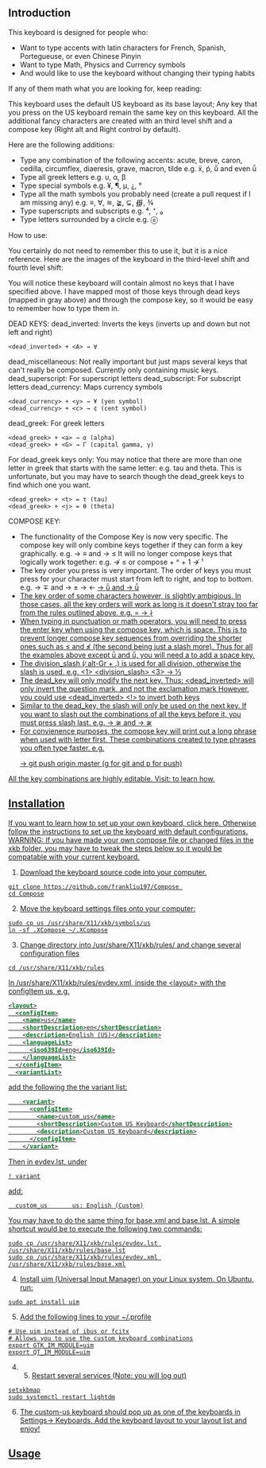 ## Introduction

This keyboard is designed for people who:
  - Want to type accents with latin characters for French, Spanish, Portegueuse, or even Chinese Pinyin
  - Want to type Math, Physics and Currency symbols
  - And would like to use the keyboard without changing their typing habits

If any of them math what you are looking for, keep reading:

This keyboard uses the default US keyboard as its base layout; Any key that you press on the US keyboard remain the same key on this keyboard. All the additional fancy characters
are created with an third level shift and a compose key (Right alt and Right control by default).

Here are the following additions:
  - Type any combination of the following accents: acute, breve, caron, cedilla, circumflex, diaeresis, grave, macron, tilde
    e.g. ẍ, ṕ, ṻ and even ǖ
  - Type all greek letters
    e.g. υ, α, β
  - Type special symbols
    e.g. ¥, ¶, µ, ¿, °
  - Type all the math symbols you probably need (create a pull request if I am missing any)
    e.g. ≡, ∀, ≋, ≩, ⊊, ∰, ¾
  - Type superscripts and subscripts
    e.g. ⁴, ⁺, ₀ 
  - Type letters surrounded by a circle
    e.g. ⓔ

How to use: 

You certainly do not need to remember this to use it, but it is a nice reference. Here are the images of the keyboard in the third-level shift and fourth level shift:


You will notice these keyboard will contain almost no keys that I have specified above. I have mapped most of those keys through dead keys (mapped in gray above) and through the compose key, so it would be easy to remember how to type them in.

DEAD KEYS:
dead_inverted: Inverts the keys (inverts up and down but not left and right) 
```
<dead_inverted> + <A> → ∀
```
dead_miscellaneous: Not really important but just maps several keys that can't really be composed. Currently only containing music keys.
dead_superscript: For superscript letters
dead_subscript: For subscript letters
dead_currency: Maps currency symbols
```
<dead_currency> + <y> → ¥ (yen symbol)
<dead_currency> + <c> → ¢ (cent symbol)
```
dead_greek: For greek letters
```
<dead_greek> + <a> → α (alpha)
<dead_greek> + <G> → Γ (capital gamma, γ)
```
For dead_greek keys only: You may notice that there are more than one letter in greek that starts with the same letter: e.g. tau and theta. This is unfortunate, but you 
may have to search though the dead_greek keys to find which one you want.
```
<dead_greek> + <t> = τ (tau)
<dead_greek> + <j> = θ (theta)
```
COMPOSE KEY:
- The functionality of the Compose Key is now very specific. The compose key will only combine keys together if they can form a key graphically.
e.g. <compose> <equal> <underscore> →  ≡      and  <compose> <less> <underscore> → ≤ 
It will no longer compose keys that logically work together:
e.g. <compose> <equals> <less> ↛  ≤           or compose + ^ + 1 ↛ ¹
- The key order you press is very important. The order of keys you must press for your character must start from left to right, and top to bottom.
e.g. <compose> <minus> <plus> →   ∓             and  <compose> <plus> <minus> → ±
<compose> <less> <minus> →   ←
<compose> <macron> <diaeresis> <u> → ṻ     and  <compose> <diaeresis> <macron> <u> → ǖ
- The key order of some characters however, is slightly ambigious. In those cases, all the key orders will work as long is it doesn't stray too far from the rules outlined above.
e.g. <compose> <bar> <slash> = <compose> <slash> <bar> → ∤
- When typing in punctuation or math operators, you will need to press the enter key when using the compose key, which is space. This is to prevent longer compose key sequences from overriding the shorter ones
such as ≤ and ≰ (the second being just a slash more). Thus for all the examples above except ǖ and ṻ, you will need a to add a space key.
- The division_slash (∕ alt-Gr + .) is used for all division, otherwise the slash is used.
e.g. <compose> <1> <division_slash> <3>   → ⅓    
- The dead_key will only modify the next key.
Thus: 
<dead_inverted> <?> <!> 
will only invert the question mark, and not the exclamation mark
However, you could use 
<dead_inverted> <?> <dead_inverted> <!> 
to invert both keys
- Similar to the dead_key, the slash will only be used on the next key. If you want to slash out the combinations of all the keys before it, you must press slash last.
e.g. <compose> <tilde> <slash> <equals> → ≆      and <compose> <tilde> <equals> <slash> → ≆
- For convienence purposes, the compose key will print out a long phrase when used with letter first. These combinations created to type phrases you often type faster.
e.g. <compose> <g> <p> → git push origin master      (g for git and p for push)

All the key combinations are highly editable. Visit: to learn how.




## Installation

If you want to learn how to set up your own keyboard, click here.
Otherwise follow the instructions to set up the keyboard with default configurations.
WARNING: If you have made your own compose file or changed files in the xkb folder, you may have to tweak the steps below so it would be compatable with your current keyboard.

1. Download the keyboard source code into your computer.
```
git clone https://github.com/frankliu197/Compose 
cd Compose
```
2. Move the keyboard settings files onto your computer:
```
sudo cp us /usr/share/X11/xkb/symbols/us
ln -sf .XCompose ~/.XCompose
``` 
3. Change directory into /usr/share/X11/xkb/rules/ and change several configuration files
```
cd /usr/share/X11/xkb/rules
```
In /usr/share/X11/xkb/rules/evdev.xml, inside the \<layout\> with the configItem us, e.g. 
```xml
<layout>
  <configItem>
    <name>us</name>
    <shortDescription>en</shortDescription>
    <description>English (US)</description>
    <languageList>
      <iso639Id>eng</iso639Id>
    </languageList>
  </configItem>
  <variantList>
```
add the following the the variant list:
```xml
    <variant>
      <configItem>
        <name>custom_us</name>
        <shortDescription>Custom US Keyboard</shortDescription>
        <description>Custom US Keyboard</description>
      </configItem>
    </variant>
```
Then in evdev.lst, under 
```
! variant
```
   add: 
```
  custom_us       us: English (Custom)
```
You may have to do the same thing for base.xml and base.lst. A simple shortcut would be to execute the following two commands:
```
sudo cp /usr/share/X11/xkb/rules/evdev.lst /usr/share/X11/xkb/rules/base.lst
sudo cp /usr/share/X11/xkb/rules/evdev.xml /usr/share/X11/xkb/rules/base.xml
```

4. Install uim (Universal Input Manager) on your Linux system. On Ubuntu, run:
```
sudo apt install uim
```
5. Add the following lines to your ~/.profile
```
# Use uim instead of ibus or fcitx
# Allows you to use the custom keyboard combinations
export GTK_IM_MODULE=uim
export QT_IM_MODULE=uim
```

4. 5. Restart several services (Note: you will log out)
```
setxkbmap
sudo systemctl restart lightdm
```
6. The custom-us keyboard should pop up as one of the keyboards in Settings→ Keyboards. Add the keyboard layout to your layout list and enjoy!

## Usage
